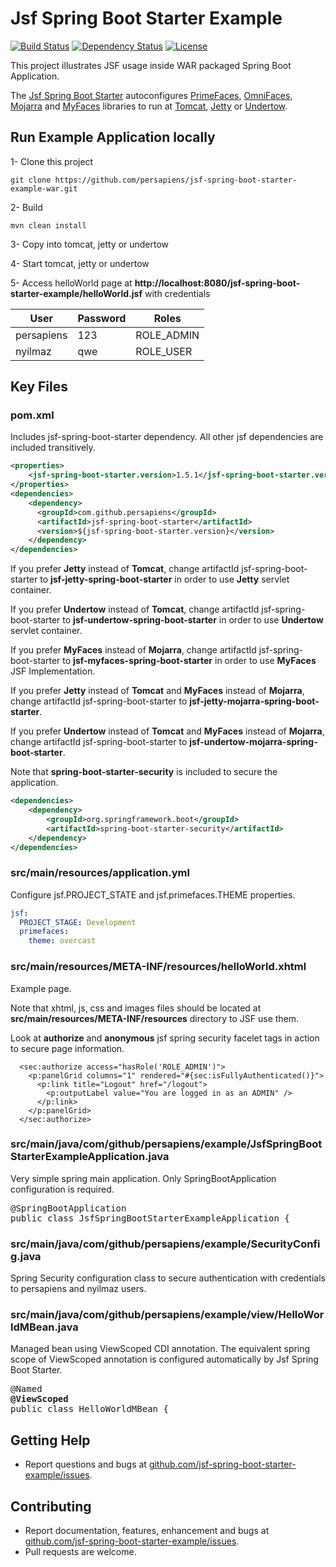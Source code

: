 Jsf Spring Boot Starter Example
=====
[![Build Status](https://travis-ci.org/persapiens/jsf-spring-boot-starter-example-war.svg?branch=master)](https://travis-ci.org/persapiens/jsf-spring-boot-starter-example-war)
[![Dependency Status](https://www.versioneye.com/user/projects/573c95eace8d0e004130bd98/badge.svg?style=flat)](https://www.versioneye.com/user/projects/5769d5f8fdabcd003d086c36)
[![License](http://img.shields.io/:license-apache-blue.svg)](http://www.apache.org/licenses/LICENSE-2.0.html)

This project illustrates JSF usage inside WAR packaged Spring Boot Application.

The [Jsf Spring Boot Starter](https://github.com/persapiens/jsf-spring-boot-starter) autoconfigures [PrimeFaces](http://primefaces.org/), [OmniFaces](http://omnifaces.org/), [Mojarra](https://javaserverfaces.java.net/) and [MyFaces](http://myfaces.apache.org) libraries to run at [Tomcat](http://tomcat.apache.org/), [Jetty](http://www.eclipse.org/jetty) or [Undertow](http://undertow.io/).

## Run Example Application locally

1- Clone this project
```Shell
git clone https://github.com/persapiens/jsf-spring-boot-starter-example-war.git
```

2- Build
```Shell
mvn clean install
```

3- Copy into tomcat, jetty or undertow

4- Start tomcat, jetty or undertow

5- Access helloWorld page at **http://localhost:8080/jsf-spring-boot-starter-example/helloWorld.jsf** with credentials

User | Password | Roles
-----| -------- | -----
persapiens | 123 | ROLE_ADMIN
nyilmaz | qwe | ROLE_USER

## Key Files

### pom.xml

Includes jsf-spring-boot-starter dependency. All other jsf dependencies are included transitively.

```xml
<properties>
    <jsf-spring-boot-starter.version>1.5.1</jsf-spring-boot-starter.version>
</properties>
<dependencies>
    <dependency>
      <groupId>com.github.persapiens</groupId>
      <artifactId>jsf-spring-boot-starter</artifactId>
      <version>${jsf-spring-boot-starter.version}</version>
    </dependency>
</dependencies>
```

If you prefer **Jetty** instead of **Tomcat**, change artifactId jsf-spring-boot-starter to **jsf-jetty-spring-boot-starter** in order to use **Jetty** servlet container. 

If you prefer **Undertow** instead of **Tomcat**, change artifactId jsf-spring-boot-starter to **jsf-undertow-spring-boot-starter** in order to use **Undertow** servlet container. 

If you prefer **MyFaces** instead of **Mojarra**, change artifactId jsf-spring-boot-starter to **jsf-myfaces-spring-boot-starter** in order to use **MyFaces** JSF Implementation. 

If you prefer **Jetty** instead of **Tomcat** and **MyFaces** instead of **Mojarra**, change artifactId jsf-spring-boot-starter to **jsf-jetty-mojarra-spring-boot-starter**. 

If you prefer **Undertow** instead of **Tomcat** and **MyFaces** instead of **Mojarra**, change artifactId jsf-spring-boot-starter to **jsf-undertow-mojarra-spring-boot-starter**. 

Note that **spring-boot-starter-security** is included to secure the application.

```xml
<dependencies>
    <dependency>
        <groupId>org.springframework.boot</groupId>
        <artifactId>spring-boot-starter-security</artifactId>
    </dependency>
</dependencies>
```

### src/main/resources/application.yml

Configure jsf.PROJECT_STATE and jsf.primefaces.THEME properties.

```yml
jsf:
  PROJECT_STAGE: Development
  primefaces: 
    theme: overcast
```

### src/main/resources/META-INF/resources/helloWorld.xhtml

Example page. 

Note that xhtml, js, css and images files should be located at **src/main/resources/META-INF/resources** directory to JSF use them.

Look at **authorize** and **anonymous** jsf spring security facelet tags in action to secure page information.

```xhtml
  <sec:authorize access="hasRole('ROLE_ADMIN')">
    <p:panelGrid columns="1" rendered="#{sec:isFullyAuthenticated()}">
      <p:link title="Logout" href="/logout">
        <p:outputLabel value="You are logged in as an ADMIN" />
      </p:link>
    </p:panelGrid>
  </sec:authorize>
```

### src/main/java/com/github/persapiens/example/JsfSpringBootStarterExampleApplication.java

Very simple spring main application. Only SpringBootApplication configuration is required.

<pre>
@SpringBootApplication
public class JsfSpringBootStarterExampleApplication {
</pre>

### src/main/java/com/github/persapiens/example/SecurityConfig.java

Spring Security configuration class to secure authentication with credentials to persapiens and nyilmaz users.

### src/main/java/com/github/persapiens/example/view/HelloWorldMBean.java

Managed bean using ViewScoped CDI annotation. The equivalent spring scope of ViewScoped annotation is configured automatically by Jsf Spring Boot Starter.

<pre>
@Named
<b>@ViewScoped</b>
public class HelloWorldMBean {
</pre>

## Getting Help

* Report questions and bugs at [github.com/jsf-spring-boot-starter-example/issues](https://github.com/persapiens/jsf-spring-boot-starter-example/issues).

## Contributing

* Report documentation, features, enhancement and bugs at [github.com/jsf-spring-boot-starter-example/issues](https://github.com/persapiens/jsf-spring-boot-starter-example/issues).
* Pull requests are welcome.

